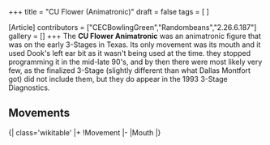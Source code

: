 +++
title = "CU Flower (Animatronic)"
draft = false
tags = [ ]

[Article]
contributors = ["CECBowlingGreen","Randombeans","2.26.6.187"]
gallery = []
+++
The **CU Flower Animatronic** was an animatronic figure that was on the early 3-Stages in Texas. Its only movement was its mouth and it used Dook's left ear bit as it wasn't being used at the time. they stopped programming it in the mid-late 90's, and by then there were most likely very few, as the finalized 3-Stage (slightly different than what Dallas Montfort got) did not include them, but they do appear in the 1993 3-Stage Diagnostics.

## Movements ##
{| class='wikitable'
|+
!Movement
|-
|Mouth
|}